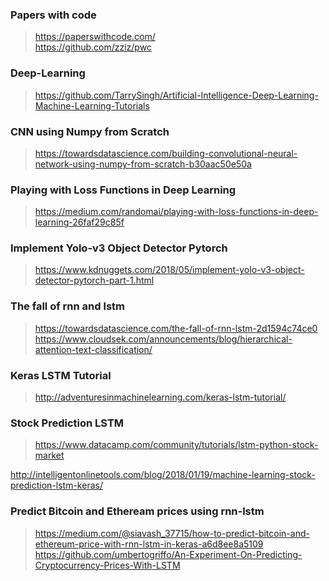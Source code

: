 ### Papers with code  
> https://paperswithcode.com/  
> https://github.com/zziz/pwc  

### Deep-Learning  
> https://github.com/TarrySingh/Artificial-Intelligence-Deep-Learning-Machine-Learning-Tutorials  


### CNN using Numpy from Scratch  
> https://towardsdatascience.com/building-convolutional-neural-network-using-numpy-from-scratch-b30aac50e50a  


### Playing with Loss Functions in Deep Learning  
> https://medium.com/randomai/playing-with-loss-functions-in-deep-learning-26faf29c85f

### Implement Yolo-v3 Object Detector Pytorch
> https://www.kdnuggets.com/2018/05/implement-yolo-v3-object-detector-pytorch-part-1.html  

### The fall of rnn and lstm  
> https://towardsdatascience.com/the-fall-of-rnn-lstm-2d1594c74ce0  
> https://www.cloudsek.com/announcements/blog/hierarchical-attention-text-classification/  

### Keras LSTM Tutorial  
> http://adventuresinmachinelearning.com/keras-lstm-tutorial/  

### Stock Prediction LSTM  
> https://www.datacamp.com/community/tutorials/lstm-python-stock-market  

http://intelligentonlinetools.com/blog/2018/01/19/machine-learning-stock-prediction-lstm-keras/  


### Predict Bitcoin and Etheream prices using rnn-lstm  
> https://medium.com/@siavash_37715/how-to-predict-bitcoin-and-ethereum-price-with-rnn-lstm-in-keras-a6d8ee8a5109  
> https://github.com/umbertogriffo/An-Experiment-On-Predicting-Cryptocurrency-Prices-With-LSTM  
